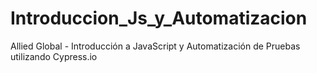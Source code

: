 # Introduccion_Js_y_Automatizacion
Allied Global - Introducción a JavaScript y Automatización de Pruebas utilizando Cypress.io
